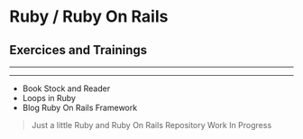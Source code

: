 # Ruby / Ruby On Rails
## Exercices and Trainings

----------------------------
----------------------------

- Book Stock and Reader
- Loops in Ruby
- Blog Ruby On Rails Framework

> Just a little Ruby and Ruby On Rails Repository
> Work In Progress